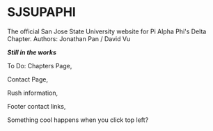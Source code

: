 # SJSUPAPHI

The official San Jose State University website for Pi Alpha Phi's Delta Chapter.
Authors: Jonathan Pan / David Vu

***Still in the works***

To Do: 
  Chapters Page, 
  
  Contact Page, 
  
  Rush information, 
  
  Footer contact links, 
  
  Something cool happens when you click top left?
